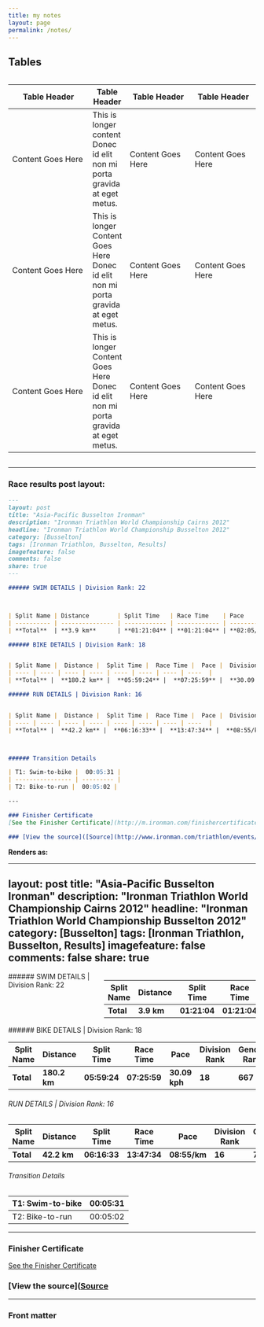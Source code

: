 ```yaml
---
title: my notes
layout: page
permalink: /notes/
---
```

## Tables

<div class="row">
    <div class="large-12 columns">
        <table>
  <thead>
    <tr>
      <th width="200">Table Header</th>
      <th>Table Header</th>
      <th width="150">Table Header</th>
      <th width="150">Table Header</th>
    </tr>
  </thead>
  <tbody>
    <tr>
      <td>Content Goes Here</td>
      <td>This is longer content Donec id elit non mi porta gravida at eget metus.</td>
      <td>Content Goes Here</td>
      <td>Content Goes Here</td>
    </tr>
    <tr>
      <td>Content Goes Here</td>
      <td>This is longer Content Goes Here Donec id elit non mi porta gravida at eget metus.</td>
      <td>Content Goes Here</td>
      <td>Content Goes Here</td>
    </tr>
    <tr>
      <td>Content Goes Here</td>
      <td>This is longer Content Goes Here Donec id elit non mi porta gravida at eget metus.</td>
      <td>Content Goes Here</td>
      <td>Content Goes Here</td>
    </tr>
  </tbody>
</table>
    </div>
</div>

---


### Race results post layout:

```markdown
---
layout: post
title: "Asia-Pacific Busselton Ironman"
description: "Ironman Triathlon World Championship Cairns 2012"
headline: "Ironman Triathlon World Championship Busselton 2012"
category: [Busselton]
tags: [Ironman Triathlon, Busselton, Results]
imagefeature: false
comments: false
share: true
---

###### SWIM DETAILS | Division Rank: 22



| Split Name | Distance        | Split Time   | Race Time    | Pace           | Division Rank | Gender Rank | Overall Rank |
| ---------- | --------------- | ------------ | ------------ | -------------- | ------------- | ----------- | ------------ |
| **Total**  | **3.9 km**      | **01:21:04** | **01:21:04** | **02:05/100m** | **22**        | **793**     | **964**      |

###### BIKE DETAILS | Division Rank: 18


| Split Name |  Distance |  Split Time |  Race Time |  Pace |  Division Rank |  Gender Rank |  Overall Rank |
| ---- | ---- | ---- | ---- | ---- | ---- | ---- | ----  |
| **Total** |  **180.2 km** |  **05:59:24** |  **07:25:59** |  **30.09 kph** |  **18** |  **667** |  **763** |

###### RUN DETAILS | Division Rank: 16


| Split Name |  Distance |  Split Time |  Race Time |  Pace |  Division Rank |  Gender Rank |  Overall Rank |
| ---- | ---- | ---- | ---- | ---- | ---- | ---- | ----  |
| **Total** |  **42.2 km** |  **06:16:33** |  **13:47:34** |  **08:55/km** |  **16** |  **777** |  **943** |



###### Transition Details

| T1: Swim-to-bike |  00:05:31 |
| ---------------- | --------- |
| T2: Bike-to-run |  00:05:02 |  

---

### Finisher Certificate
[See the Finisher Certificate](http://m.ironman.com/finishercertificate.aspx?race=westernaustralia&rd=20121209&bid=116)

### [View the source]([Source](http://www.ironman.com/triathlon/events/asiapac/ironman/western-australia/results.aspx?rd=20121209&race=westernaustralia&bidid=116&detail=1 "Permalink to IRONMAN Western Australia Results - IRONMAN.com")
```

**Renders as:**

---
layout: post
title: "Asia-Pacific Busselton Ironman"
description: "Ironman Triathlon World Championship Cairns 2012"
headline: "Ironman Triathlon World Championship Busselton 2012"
category: [Busselton]
tags: [Ironman Triathlon, Busselton, Results]
imagefeature: false
comments: false
share: true
---


<div class="row">
    <div class="large-12 columns">
###### SWIM DETAILS | Division Rank: 22



| Split Name | Distance        | Split Time   | Race Time    | Pace           | Division Rank | Gender Rank | Overall Rank |
| ---------- | --------------- | ------------ | ------------ | -------------- | ------------- | ----------- | ------------ |
| **Total**  | **3.9 km**      | **01:21:04** | **01:21:04** | **02:05/100m** | **22**        | **793**     | **964**      |
</div>
</div>
###### BIKE DETAILS | Division Rank: 18


| Split Name |  Distance |  Split Time |  Race Time |  Pace |  Division Rank |  Gender Rank |  Overall Rank |
| ---- | ---- | ---- | ---- | ---- | ---- | ---- | ----  |
| **Total** |  **180.2 km** |  **05:59:24** |  **07:25:59** |  **30.09 kph** |  **18** |  **667** |  **763** |

###### RUN DETAILS | Division Rank: 16


| Split Name |  Distance |  Split Time |  Race Time |  Pace |  Division Rank |  Gender Rank |  Overall Rank |
| ---- | ---- | ---- | ---- | ---- | ---- | ---- | ----  |
| **Total** |  **42.2 km** |  **06:16:33** |  **13:47:34** |  **08:55/km** |  **16** |  **777** |  **943** |



###### Transition Details

| T1: Swim-to-bike |  00:05:31 |
| ---------------- | --------- |
| T2: Bike-to-run |  00:05:02 |  

---

### Finisher Certificate
[See the Finisher Certificate](http://m.ironman.com/finishercertificate.aspx?race=westernaustralia&rd=20121209&bid=116)

### [View the source]([Source](http://www.ironman.com/triathlon/events/asiapac/ironman/western-australia/results.aspx?rd=20121209&race=westernaustralia&bidid=116&detail=1 "Permalink to IRONMAN Western Australia Results - IRONMAN.com")


---

### Front matter

